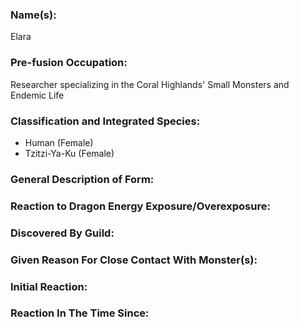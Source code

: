 ### Name(s):
Elara
### Pre-fusion Occupation:
Researcher specializing in the Coral Highlands' Small Monsters and Endemic Life
### Classification and Integrated Species:
- Human (Female)
- Tzitzi-Ya-Ku (Female)

### General Description of Form:

### Reaction to Dragon Energy Exposure/Overexposure:

### Discovered By Guild:

### Given Reason For Close Contact With Monster(s):

### Initial Reaction:

### Reaction In The Time Since:

